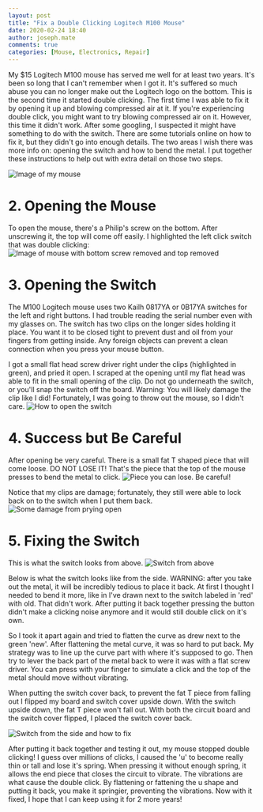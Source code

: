 ```yaml
---
layout: post
title: "Fix a Double Clicking Logitech M100 Mouse"
date: 2020-02-24 18:40
author: joseph.mate
comments: true
categories: [Mouse, Electronics, Repair]
---
```


My $15 Logitech M100 mouse has served me well for at least two years.
It's been so long that I can't remember when I got it. 
It's suffered so much abuse you can no longer make out the Logitech logo on the bottom.
This is the second time it started double clicking.
The first time I was able to fix it by opening it up and blowing compressed air at it.
If you're experiencing double click, you might want to try blowing compressed air on it.
However, this time it didn't work.
After some googling, I suspected it might have something to do with the switch.
There are some tutorials online on how to fix it, but they didn't go into enough details.
The two areas I wish there was more info on: opening the switch and how to bend the metal.
I put together these instructions to help out with extra detail on those two steps.

![Image of my mouse](/assets/2020-06-09_fix_mouse/01-my-mouse.jpg)

# 2. Opening the Mouse

To open the mouse, there's a Philip's screw on the bottom.
After unscrewing it, the top will come off easily.
I highlighted the left click switch that was double clicking:
![Image of mouse with bottom screw removed and top removed](/assets/2020-06-09_fix_mouse/02-opened-screw-removed.jpg)


# 3. Opening the Switch
The M100 Logitech mouse uses two Kailh 0817YA or 0B17YA switches for the left and right buttons.
I had trouble reading the serial number even with my glasses on.
The switch has two clips on the longer sides holding it place.
You want it to be closed tight to prevent dust and oil from your fingers from getting inside.
Any foreign objects can prevent a clean connection when you press your mouse button.

I got a small flat head screw driver right under  the clips (highlighted in green), and pried it open.
I scraped at the opening until my flat head was able to fit in the small opening of the clip.
Do not go underneath the switch, or you'll snap the switch off the board.
Warning: You will likely damage the clip like I did!
Fortunately, I was going to throw out the mouse, so I didn't care.
![How to open the switch](/assets/2020-06-09_fix_mouse/03-how-how-to-open-switch.jpg)

# 4. Success but Be Careful
After opening be very careful.
There is a small fat T shaped piece that will come loose.
DO NOT LOSE IT!
That's the piece that the top of the mouse presses to bend the metal to click.
![Piece you can lose. Be careful!](/assets/2020-06-09_fix_mouse/04-success-but-careful.png)

Notice that my clips are damage; fortunately, they still were able to lock back on to the switch when I put them back.
![Some damage from prying open](/assets/2020-06-09_fix_mouse/05-some-damage.jpg)

# 5. Fixing the Switch
This is what the switch looks from above.
![Switch from above](/assets/2020-06-09_fix_mouse/06-opened-from-above.jpg)

Below is what the switch looks like from the side.
WARNING: after you take out the metal, it will be incredibly tedious to place it back.
At first I thought I needed to bend it more, like in I've drawn next to the switch labeled in 'red' with old.
That didn't work.
After putting it back together pressing the button didn't make a clicking noise anymore and it would still double click on it's own.

So I took it apart again and tried to flatten the curve as drew next to the green 'new'.
After flattening the metal curve, it was so hard to put back.
My strategy was to line up the curve part with where it's supposed to go.
Then try to lever the back part of the metal back to were it was with a flat screw driver.
You can press with your finger to simulate a click and the top of the metal should move without vibrating.

When putting the switch cover back, to prevent the fat T piece from falling out I flipped my board and switch cover upside down.
With the switch upside down, the fat T piece won't fall out.
With both the circuit board and the switch cover flipped, I placed the switch cover back.

![Switch from the side and how to fix](/assets/2020-06-09_fix_mouse/07-opened-from-the-side.jpg)


After putting it back together and testing it out, my mouse stopped double clicking!
I guess over millions of clicks, I caused the 'u' to become really thin or tall and lose it's spring.
When pressing it without enough spring, it allows the end piece that closes the circuit to vibrate.
The vibrations are what cause the double click.
By flattening or fattening the u shape and putting it back, you make it springier, preventing the vibrations.
Now with it fixed, I hope that I can keep using it for 2 more years!


<script src="https://utteranc.es/client.js"
        repo="josephmate/josephmate.github.io"
        issue-number="7"
        theme="github-light"
        crossorigin="anonymous"
        async>
</script>
